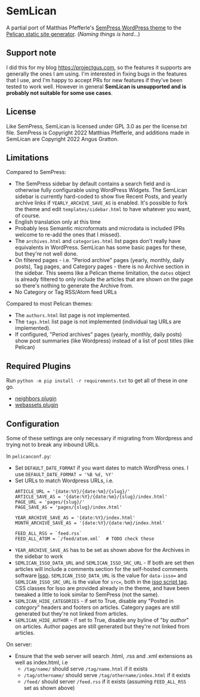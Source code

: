 # SemLican

A partial port of Matthias Pfefferle's [SemPress WordPress theme](https://github.com/pfefferle/SemPress) to the [Pelican static site generator](pelican.com). (*Naming things is hard*...)

## Support note

I did this for my blog https://projectgus.com, so the features it supports are generally the ones I am using. I'm interested in fixing bugs in the features that I use, and I'm happy to accept PRs for new features if they've been tested to work well. However in general **SemLican is unsupported and is probably not suitable for some use cases**.

## License

Like SemPress, SemLican is licensed under GPL 3.0 as per the license.txt file. SemPress is Copyright 2022 Matthias Pfefferle, and additions made in SemLican are Copyright 2022 Angus Gratton.

## Limitations

Compared to SemPress:

* The SemPress sidebar by default contains a search field and is otherwise fully configurable using WordPress Widgets. The SemLican sidebar is currently hard-coded to show five Recent Posts, and yearly archive links if `YEARLY_ARCHIVE_SAVE_AS` is enabled. It's possible to fork the theme and edit `templates/sidebar.html` to have whatever you want, of course.
* English translation only at this time
* Probably less Semantic microformats and microdata is included (PRs welcome to re-add the ones that I missed).
* The `archives.html` and `categories.html` list pages don't really have equivalents in WordPress. SemLican has some basic pages for these, but they're not well done.
* On filtered pages - i.e. "Period archive" pages (yearly, monthly, daily posts), Tag pages, and Category pages - there is no Archive section in the sidebar. This seems like a Pelican theme limitation, the `dates` object is already filtered to only include the articles that are shown on the page so there's nothing to generate the Archive from.
* No Category or Tag RSS/Atom feed URLs

Compared to most Pelican themes:

* The `authors.html` list page is not implemented.
* The `tags.html` list page is not implemented (individual tag URLs are implemented).
* If configured, "Period archives" pages (yearly, monthly, daily posts) show post summaries (like Wordpress) instead of a list of post titles (like Pelican)

## Required Plugins

Run `python -m pip install -r requirements.txt` to get all of these in one go.

* [neighbors plugin](https://github.com/pelican-plugins/neighbors)
* [webassets plugin](https://github.com/pelican-plugins/webassets)

## Configuration

Some of these settings are only necessary if migrating from Wordpress and trying not to break any inbound URLs.

In `pelicanconf.py`:

* Set `DEFAULT_DATE_FORMAT` if you want dates to match WordPress ones. I use `DEFAULT_DATE_FORMAT = '%B %d, %Y'`
* Set URLs to match Wordpress URLs, i.e.
  ```
  ARTICLE_URL = '{date:%Y}/{date:%m}/{slug}/'
  ARTICLE_SAVE_AS = '{date:%Y}/{date:%m}/{slug}/index.html'
  PAGE_URL = 'pages/{slug}/'
  PAGE_SAVE_AS = 'pages/{slug}/index.html'

  YEAR_ARCHIVE_SAVE_AS = '{date:%Y}/index.html'
  MONTH_ARCHIVE_SAVE_AS = '{date:%Y}/{date:%m}/index.html'

  FEED_ALL_RSS = `feed.rss`
  FEED_ALL_ATOM = `/feed/atom.xml`  # TODO check these
  ```
* `YEAR_ARCHIVE_SAVE_AS` has to be set as shown above for the Archives in the sidebar to work
* `SEMLICAN_ISSO_DATA_URL` and `SEMLICAN_ISSO_SRC_URL` - If both are set then articles will include a comments section for the self-hosted comments software [Isso](https://github.com/posativ/isso/). `SEMLICAN_ISSO_DATA_URL` is the value for `data-isso=` and `SEMLICAN_ISSO_SRC_URL` is the value for `src=`, both in the [isso script tag](https://isso-comments.de/docs/reference/client-config/). CSS classes for Isso are provided already in the theme, and have been tweaked a little to look similar to SemPress (not the same).
* `SEMLICAN_HIDE_CATEGORIES` - if set to True, disable any "Posted in *category*" headers and footers on articles. Category pages are still generated but they're not linked from articles.
* `SEMLICAN_HIDE_AUTHOR` - if set to True, disable any byline of "by *author*" on articles. Author pages are still generated but they're not linked from articles.

On server:

* Ensure that the web server will search .html, .rss and .xml extensions as well as index.html, i.e
  - `/tag/name/` should serve `/tag/name.html` if it exists
  - `/tag/othername/` should serve `/tag/othername/index.html` if it exists
  - `/feed/` should server `/feed.rss` if it exists (assuming `FEED_ALL_RSS` set as shown above)
